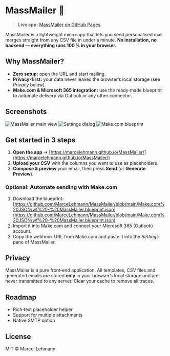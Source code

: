 # MassMailer 📨

> **Live app:** [MassMailer on GitHub Pages](https://marcelehmann.github.io/MassMailer/)

MassMailer is a lightweight micro‑app that lets you send personalised mail merges straight from any CSV file in under a minute. **No installation, no backend — everything runs 100 % in your browser.**

## Why MassMailer?

* **Zero setup:** open the URL and start mailing.
* **Privacy‑first:** your data never leaves the browser’s local storage (see *Privacy* below).
* **Make.com & Microsoft 365 integration:** use the ready‑made blueprint to automate delivery via Outlook or any other connector.

## Screenshots

![MassMailer main view](https://github.com/user-attachments/assets/9a01682d-9b3b-4713-9cf5-28c1952362b0)
![Settings dialog](https://github.com/user-attachments/assets/c294142b-eb38-44f8-acc9-9effb26fb232)
![Make.com blueprint](https://github.com/user-attachments/assets/c2bba019-c239-4253-a022-aee815d367c3)

## Get started in 3 steps

1. **Open the app** → [https://marcelehmann.github.io/MassMailer/](https://marcelehmann.github.io/MassMailer/)
2. **Upload your CSV** with the columns you want to use as placeholders.
3. **Compose & preview** your email, then press **Send** (or **Generate Preview**).

### Optional: Automate sending with Make.com

1. Download the blueprint:
   [https://github.com/MarceLehmann/MassMailer/blob/main/Make.com%20JSON/wf%20-%20MassMailer.blueprint.json](https://github.com/MarceLehmann/MassMailer/blob/main/Make.com%20JSON/wf%20-%20MassMailer.blueprint.json)
2. Import it into Make.com and connect your Microsoft 365 (Outlook) account.
3. Copy the webhook URL from Make.com and paste it into the *Settings* pane of MassMailer.

## Privacy

MassMailer is a pure front‑end application. All templates, CSV files and generated emails are stored **only** in your browser’s local storage and are never transmitted to any server. Clear your cache to remove all traces.

## Roadmap

* Rich‑text placeholder helper
* Support for multiple attachments
* Native SMTP option

## License

MIT © Marcel Lehmann
